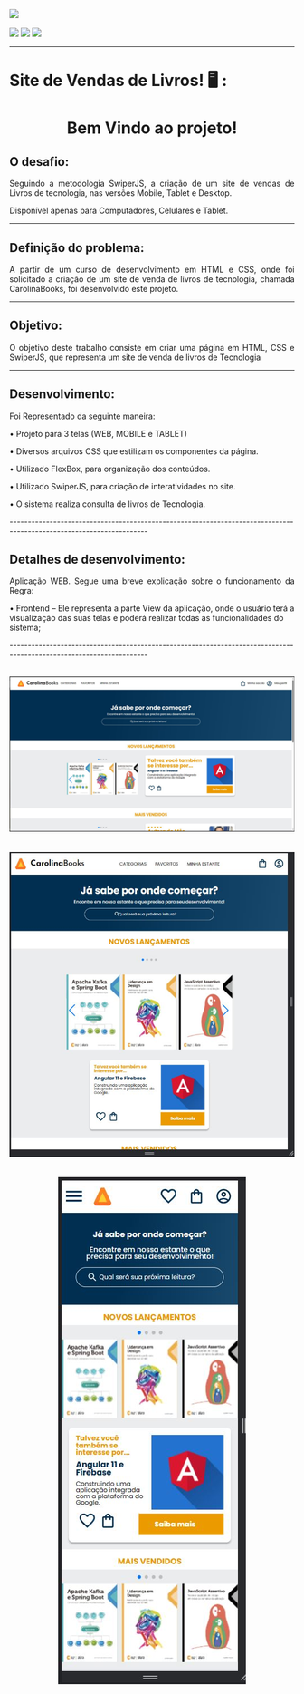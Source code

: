 <head>
    <p><img src="https://img.shields.io/badge/status%20do%20projeto-concluído-green?style=for-the-badge&logo=appveyor"></p>
    <p>
    <img src="https://img.shields.io/badge/Technology-HTML-9cf">
    <img src="https://img.shields.io/badge/Technology-CSS-9cf">
    <img src="https://img.shields.io/badge/Technology-SwiperJS-9cf">
    </p>

</head>
<body>

--------------------------------------------------------------------------------------------------------------------
<p><h1> Site de Vendas de Livros! 🖥️ :</h1></p>
<h1 align="center">Bem Vindo ao projeto!</p> </h1> 

  
<h2>O desafio:</h2>
<p align="justify">Seguindo a metodologia SwiperJS, a criação de um site de vendas de Livros de tecnologia, nas versões Mobile, Tablet e Desktop.</p>

<p>Disponível apenas para Computadores, Celulares e Tablet.</p>

--------------------------------------------------------------------------------------------------------------------

<h2>Definição do problema:</h2>
<p align="justify">A partir de um curso de desenvolvimento em HTML e CSS, onde foi solicitado a criação de um site de venda de livros de tecnologia, chamada CarolinaBooks, foi desenvolvido este projeto.</p>

--------------------------------------------------------------------------------------------------------------------

<h2>Objetivo:</h2>
<p align="justify">O objetivo deste trabalho consiste em criar uma página em HTML, CSS e SwiperJS, que representa um site de venda de livros de Tecnologia</p>

--------------------------------------------------------------------------------------------------------------------

<h2>Desenvolvimento:</h2>
<p align="justify">Foi Representado da seguinte maneira:
<p>•   Projeto para 3 telas (WEB, MOBILE e TABLET)</p> 
<p>•   Diversos arquivos CSS que estilizam os componentes da página.</p> 
<p>•   Utilizado FlexBox, para organização dos conteúdos.</p> 
<p>•   Utilizado SwiperJS, para criação de interatividades no site.</p> 
<p>•   O sistema realiza consulta de livros de Tecnologia.</p> 


</p> 
--------------------------------------------------------------------------------------------------------------------
<h2>Detalhes de desenvolvimento:</h2>
<p align="justify">Aplicação WEB. Segue uma breve explicação sobre o funcionamento da Regra:


<p>•   Frontend – Ele representa a parte View da aplicação, onde o usuário terá a visualização das suas telas e poderá realizar todas as funcionalidades do sistema;</p>

</p>
--------------------------------------------------------------------------------------------------------------------

## <h6 align="center">![](https://github.com/AnnaCMendes/Site_Venda_Livros/blob/main/Telas/Desktop.JPG)</h6>
## <h6 align="center">![](https://github.com/AnnaCMendes/Site_Venda_Livros/blob/main/Telas/tablet.JPG)</h6>
## <h6 align="center">![](https://github.com/AnnaCMendes/Site_Venda_Livros/blob/main/Telas/Mobile.JPG)</h6>
